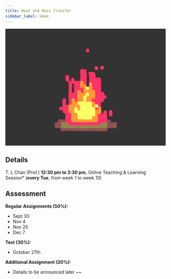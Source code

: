 ```yaml
---
title: Heat and Mass Transfer
sidebar_label: Home
---
```


![](assets/d8s4e1x-e4099899-9664-41cb-a631-1464b6dac6b8.gif)

## Details

T. L Chan (Prof.)
**12:30 pm to 3:30 pm**, Online Teaching & Learning Session* (**every Tue**, from week 1 to week 13)

## Assessment

**Regular Assignments (50%):**
- Sept 30
- Nov 4
- Nov 25
- Dec 7

**Test (30%):**
- October 27th

**Additional Assignment (20%):**
- Details to be announced later ~~